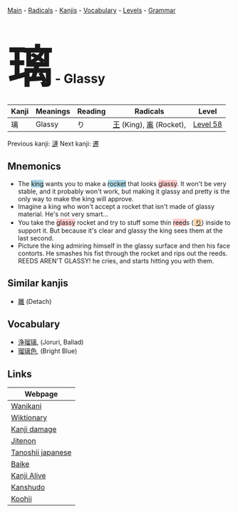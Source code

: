 <style> bigfont {font-size: 100px}</style>
[Main](../README.md) -
[Radicals](../radicals.md) -
[Kanjis](../kanjis.md) -
[Vocabulary](../vocabulary.md) -
[Levels](../levels.md) -
[Grammar](../grammar.md)
# <bigfont> 璃</bigfont> - Glassy 

| Kanji | Meanings | Reading | Radicals | Level |
| --- | --- | --- | --- | --- |
| 璃 | Glassy | り | [王](../radicals/王.md) (King), [离](../radicals/离.md) (Rocket),  | [Level 58](../levels/wk_level58.md) |

Previous kanji: [漣](漣.md) Next kanji: [遷](遷.md) 

## Mnemonics
 * The <span style="background-color:#ADD8E6"> king</span> wants you to make a <span style="background-color:#ADD8E6"> rocket</span> that looks <span style="background-color:#ffcccb"> glassy</span>. It won't be very stable, and it probably won't work, but making it glassy and pretty is the only way to make the king will approve.
* Imagine a king who won't accept a rocket that isn't made of glassy material. He's not very smart...
* You take the <span style="background-color:#ffcccb"> glassy</span> rocket and try to stuff some thin <span style="background-color:#ffcccb"> reed</span>s (<span style="background-color:#fed8b1"> [り](https://jisho.org/search/り)</span>) inside to support it. But because it's clear and glassy the king sees them at the last second.
* Picture the king admiring himself in the glassy surface and then his face contorts. He smashes his fist through the rocket and rips out the reeds. REEDS AREN'T GLASSY! he cries, and starts hitting you with them.


## Similar kanjis
 * [離](離.md) (Detach)


## Vocabulary
 * [浄瑠璃](../vocabulary/璃.md), (Joruri, Ballad)
* [瑠璃色](../vocabulary/璃.md), (Bright Blue)



## Links 

| Webpage |
| --- |
| [Wanikani          ](https://www.wanikani.com/kanji/璃) |
| [Wiktionary        ](https://en.wiktionary.org/wiki/璃) |
| [Kanji damage      ](http://www.kanjidamage.com/kanji/search?utf8=✓&q=璃) |
| [Jitenon           ](https://jitenon.com/kanji/璃) |
| [Tanoshii japanese ](https://www.tanoshiijapanese.com/dictionary/kanji.cfm?k=璃) |
| [Baike             ](https://baike.baidu.com/item/璃) |
| [Kanji Alive       ](https://app.kanjialive.com/璃) |
| [Kanshudo          ](https://www.kanshudo.com/searchmn?q=璃) |
| [Koohii            ](https://kanji.koohii.com/study/kanji/璃) |
